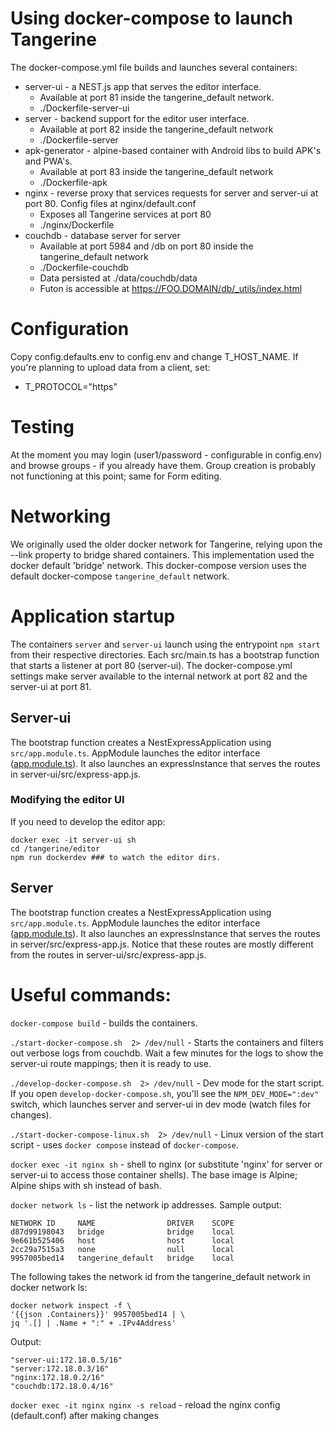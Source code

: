 # Using docker-compose to launch Tangerine

The docker-compose.yml file builds and launches several containers:
- server-ui - a NEST.js app that serves the editor interface. 
  - Available at port 81 inside the tangerine_default network.
  - ./Dockerfile-server-ui
- server - backend support for the editor user interface. 
  - Available at port 82 inside the tangerine_default network
  - ./Dockerfile-server
- apk-generator - alpine-based container with Android libs to build APK's and PWA's.
  - Available at port 83 inside the tangerine_default network
  - ./Dockerfile-apk
- nginx - reverse proxy that services requests for server and server-ui at port 80. Config files at nginx/default.conf
  - Exposes all Tangerine services at port 80
  - ./nginx/Dockerfile
- couchdb - database server for server
  - Available at port 5984 and /db on port 80 inside the tangerine_default network
  - ./Dockerfile-couchdb
  - Data persisted at ./data/couchdb/data
  - Futon is accessible at https://FOO.DOMAIN/db/_utils/index.html

# Configuration

Copy config.defaults.env to config.env and change T_HOST_NAME. If you're planning to upload data from a client, set:
 - T_PROTOCOL="https"

# Testing

At the moment you may login (user1/password - configurable in config.env) and browse groups - if you already have them. Group creation is probably not functioning at this point; same for Form editing. 

# Networking

We originally used the older docker network for Tangerine, relying upon the --link property to bridge shared containers. 
This implementation used the docker default 'bridge' network. This docker-compose version uses the default docker-compose `tangerine_default` network.

# Application startup

The containers `server` and `server-ui` launch using the entrypoint `npm start` from their respective directories. Each src/main.ts has a bootstrap function that starts a listener at port 80 (server-ui). The docker-compose.yml settings make server available to the internal network at port 82 and the server-ui at port 81. 

## Server-ui

The bootstrap function creates a NestExpressApplication using `src/app.module.ts`. AppModule launches the editor interface ([app.module.ts](..%2F..%2Fserver-ui%2Fsrc%2Fapp.module.ts)). It also launches an expressInstance that serves the routes in server-ui/src/express-app.js.

### Modifying the editor UI

If you need to develop the editor app: 

```
docker exec -it server-ui sh
cd /tangerine/editor
npm run dockerdev ### to watch the editor dirs.
```

## Server

The bootstrap function creates a NestExpressApplication using `src/app.module.ts`. AppModule launches the editor interface ([app.module.ts](..%2F..%2Fserver%2Fsrc%2Fapp.module.ts)). It also launches an expressInstance that serves the routes in server/src/express-app.js. Notice that these routes are mostly different from the routes in server-ui/src/express-app.js.

# Useful commands:

`docker-compose build` - builds the containers.

`./start-docker-compose.sh  2> /dev/null` - Starts the containers and filters out verbose logs from couchdb. Wait a few minutes for the logs to show the server-ui route mappings; then it is ready to use.

`./develop-docker-compose.sh  2> /dev/null` - Dev mode for the start script. If you open `develop-docker-compose.sh`, you'll see the `NPM_DEV_MODE=":dev"` switch, which launches server and server-ui in dev mode (watch files for changes).

`./start-docker-compose-linux.sh  2> /dev/null` - Linux version of the start script - uses `docker compose` instead of `docker-compose`.

`docker exec -it nginx sh` - shell to nginx (or substitute 'nginx' for server or server-ui to access those container shells). The base image is Alpine; Alpine ships with sh instead of bash.

`docker network ls` - list the network ip addresses. Sample output:

```shell
NETWORK ID     NAME                DRIVER    SCOPE
d87d99198043   bridge              bridge    local
9e661b525406   host                host      local
2cc29a7515a3   none                null      local
9957005bed14   tangerine_default   bridge    local
```

The following takes the network id from the tangerine_default network in docker network ls:

```shell
docker network inspect -f \
'{{json .Containers}}' 9957005bed14 | \
jq '.[] | .Name + ":" + .IPv4Address'
```

Output: 
```shell
"server-ui:172.18.0.5/16"
"server:172.18.0.3/16"
"nginx:172.18.0.2/16"
"couchdb:172.18.0.4/16"
```

`docker exec -it nginx nginx -s reload` - reload the nginx config (default.conf) after making changes

